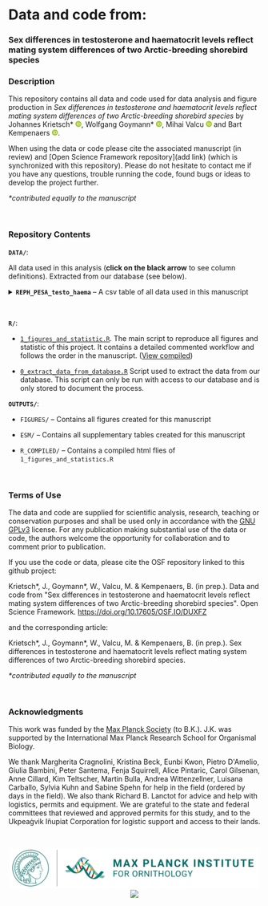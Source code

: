 # **Data and code from:**

### Sex differences in testosterone and haematocrit levels reflect mating system differences of two Arctic-breeding shorebird species

### **Description**

This repository contains all data and code used for data analysis and figure production in *Sex differences in testosterone and haematocrit levels reflect mating system differences of two Arctic-breeding shorebird species* by 
Johannes Krietsch* [![ORCID_ID](./DATA/ILLUSTRATIONS/ORCID_ID_logo.png)](https://orcid.org/0000-0002-8080-1734), 
Wolfgang Goymann* [![ORCID_ID](./DATA/ILLUSTRATIONS/ORCID_ID_logo.png)](https://orcid.org/0000-0002-7553-5910), 
Mihai Valcu [![ORCID_ID](./DATA/ILLUSTRATIONS/ORCID_ID_logo.png)](https://orcid.org/0000-0002-6907-7802) and 
Bart Kempenaers [![ORCID_ID](./DATA/ILLUSTRATIONS/ORCID_ID_logo.png)](https://orcid.org/0000-0002-7505-5458).  

When using the data or code please cite the associated manuscript (in review) and [Open Science Framework repository](add link) (which is synchronized with this repository). Please do not hesitate to contact me if you have any questions, trouble running the code, found bugs or ideas to develop the project further. 

*\*contributed equally to the manuscript*  

<p>&nbsp;</p>

### **Repository Contents**

**`DATA/`**:

All data used in this analysis (**click on the black arrow** to see column definitions). Extracted from our database (see below).

<details>
  <summary> <b><code>REPH_PESA_testo_haema</code></b> – A csv table of all data used in this manuscript </summary>
  
  Columns are defined as:

  1. `species`: Species abbreviation (REPH = red pahalarope, PESA = pectoral sandpiper)
  2. `ID`: Metal band ID (unique identifier for each individual bird)
  3. `year_`: Year in which the data was collected
  4. `date_`: The date of capture in YYYY-MM-DD format
  5. `caught_time`: The exact datetime the bird was caught (in AKDT)
  6. `bled_time`: The datetime at which the bird was bled for sampling (in AKDT)
  7. `sex`: The sex of the bird (`M` for male, `F` for female)
  8. `tarsus`: Length of the tarsus (in mm)
  9. `wing`: Wing length (in mm)
  10. `weight`: Weight of the bird (in g)
  11. `testo`: Testosterone level measured (in pg/ml)
  12. `volume`: Blood plasma volume (in μl)
  13. `GnRH`: If GnRH was injected indicates the dose (low or high)
  14. `haema`: Heamatocrit level, as percentage of red blood cells in the blood sample

</details>

<p>&nbsp;</p>

**`R/`**:

   - [`1_figures_and_statistic.R`](https://github.com/krietsch/testosterone_analysis/blob/master/R/1_R_script_data_anaylsis.R). 
  The main script to reproduce all figures and statistic of this project. It contains a detailed commented workflow and 
  follows the order in the manuscript.
  ([View compiled](https://raw.githack.com/krietsch/testosterone_analysis/master/OUTPUTS/R_COMPILED/7_figures_and_statistic.html "html"))
  
  - [`0_extract_data_from_database.R`](https://github.com/krietsch/REPH_PAIRS/blob/master/R/0_extract_data_from_database.R) 
  Script used to extract the data from our database. This script can only be run with access 
  to our database and is only stored to document the process. 
  
**`OUTPUTS/`**:

  - `FIGURES/` – Contains all figures created for this manuscript
  
  - `ESM/` – Contains all supplementary tables created for this manuscript
  
  - `R_COMPILED/` – Contains a compiled html flies of `1_figures_and_statistics.R`

<p>&nbsp;</p>


### **Terms of Use**

The data and code are supplied for scientific analysis, research, teaching or conservation purposes and shall be used only in accordance with the [GNU GPLv3](https://github.com/krietsch/REPH_PATERNITY/blob/master/LICENSE) license.
For any publication making substantial use of the data or code, the authors welcome the opportunity for collaboration and to comment prior to publication.

If you use the code or data, please cite the OSF repository linked to this github project: 

Krietsch\*, J., Goymann\*, W., Valcu, M. & Kempenaers, B. (in prep.). Data and code from "Sex differences in testosterone and haematocrit levels reflect mating system differences of two Arctic-breeding shorebird species". Open Science Framework. https://doi.org/10.17605/OSF.IO/DUXFZ

and the corresponding article:

Krietsch\*, J., Goymann\*, W., Valcu, M. & Kempenaers, B. (in prep.). Sex differences in testosterone and haematocrit levels reflect mating system differences of two Arctic-breeding shorebird species.


*\*contributed equally to the manuscript*  


<p>&nbsp;</p>

  
### **Acknowledgments**


This work was funded by the [Max Planck Society](https://www.mpg.de/en) (to B.K.). J.K. was supported by the International Max Planck Research School for Organismal Biology. 

We thank Margherita Cragnolini, Kristina Beck, Eunbi Kwon, Pietro D'Amelio, Giulia Bambini, Peter Santema, Fenja Squirrell, Alice Pintaric, Carol Gilsenan, Anne Cillard, Kim Teltscher, Martin Bulla, Andrea Wittenzellner, Luisana Carballo, Sylvia Kuhn and Sabine Spehn for help in the field (ordered by days in the field). We also thank Richard B. Lanctot for advice and help with logistics, permits and equipment. We are grateful to the state and federal committees that reviewed and approved permits for this study, and to the Ukpeaġvik Iñupiat Corporation for logistic support and access to their lands. 

<p>&nbsp;</p>

<p align="middle">
  <a href="https://www.bi.mpg.de/en">
    <img src="./DATA/ILLUSTRATIONS/MPIO_logo.png" width="500" />
  </a>
    <img src="./DATA/ILLUSTRATIONS/IMPRS_logo.png" width="280" /> 
</p>


